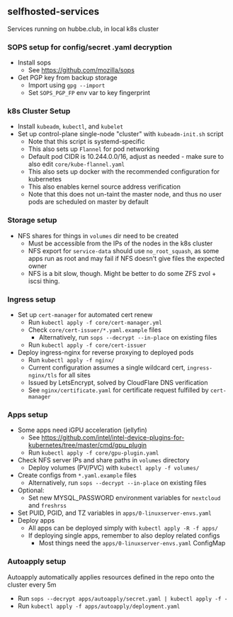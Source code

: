 ## selfhosted-services
Services running on hubbe.club, in local k8s cluster

### SOPS setup for config/secret .yaml decryption
- Install sops
    - See https://github.com/mozilla/sops
- Get PGP key from backup storage
    - Import using `gpg --import`
    - Set `SOPS_PGP_FP` env var to key fingerprint

### k8s Cluster Setup
- Install `kubeadm`, `kubectl`, and `kubelet`
- Set up control-plane single-node "cluster" with `kubeadm-init.sh` script
    - Note that this script is systemd-specific
    - This also sets up `Flannel` for pod networking
    - Default pod CIDR is 10.244.0.0/16, adjust as needed - make sure to also edit `core/kube-flannel.yaml`
    - This also sets up docker with the recommended configuration for kubernetes
    - This also enables kernel source address verification
    - Note that this does not un-taint the master node, and thus no user pods are scheduled on master by default

### Storage setup
- NFS shares for things in `volumes` dir need to be created
    - Must be accessible from the IPs of the nodes in the k8s cluster
    - NFS export for `service-data` should use `no_root_squash`, as some apps run as root and may fail if NFS doesn't give files the expected owner
    - NFS is a bit slow, though. Might be better to do some ZFS zvol + iscsi thing.

### Ingress setup
- Set up `cert-manager` for automated cert renew 
    - Run `kubectl apply -f core/cert-manager.yml`
    - Check `core/cert-issuer/*.yaml.example` files
        - Alternatively, run `sops --decrypt --in-place` on existing files
    - Run `kubectl apply -f core/cert-issuer`
- Deploy ingress-nginx for reverse proxying to deployed pods
    - Run `kubectl apply -f nginx/`
    - Current configuration assumes a single wildcard cert, `ingress-nginx/tls` for all sites
    - Issued by LetsEncrypt, solved by CloudFlare DNS verification
    - See `nginx/certificate.yaml` for certificate request fulfilled by `cert-manager`

### Apps setup
- Some apps need iGPU acceleration (jellyfin)
    - See https://github.com/intel/intel-device-plugins-for-kubernetes/tree/master/cmd/gpu_plugin
    - Run `kubectl apply -f core/gpu-plugin.yaml`
- Check NFS server IPs and share paths in `volumes` directory
    - Deploy volumes (PV/PVC) with `kubectl apply -f volumes/`
- Create configs from `*.yaml.example` files
    - Alternatively, run `sops --decrypt --in-place` on existing files
- Optional:
    - Set new MYSQL_PASSWORD environment variables for `nextcloud` and `freshrss`
- Set PUID, PGID, and TZ variables in `apps/0-linuxserver-envs.yaml`
- Deploy apps
    - All apps can be deployed simply with `kubectl apply -R -f apps/`
    - If deploying single apps, remember to also deploy related configs
        - Most things need the `apps/0-linuxserver-envs.yaml` ConfigMap

### Autoapply setup
Autoapply automatically applies resources defined in the repo onto the cluster every 5m
- Run `sops --decrypt apps/autoapply/secret.yaml | kubectl apply -f -`
- Run `kubectl apply -f apps/autoapply/deployment.yaml`
